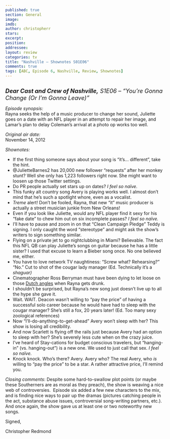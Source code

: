 ```yaml
---
published: true
section: General
image: 
imdb: 
author: christopherr 
stars: 
excerpt: 
position: 
addressee: 
layout: review
categories: tv
title: "Nashville — Shownotes S01E06"
comments: true
tags: [ABC, Episode 6, Nashville, Review, Shownotes]
---
```

<div><p><span class="full-image-block ssNonEditable"><span><a href="/content/2012/11/19/nashville-shownotes-s01e06.html"><img src="http://static.squarespace.com/static/5005f6bcc4aa41161b33e89e/5329cf1fe4b07c068ebf74de/5329cf1fe4b07c068ebf7723/1353361777257/Nashville%20S1E06.jpg" alt="" /></a></span></span></p>
<p><span style="font-size:130%;"><strong><em>Dear Cast and Crew of Nashville,</em></strong><em> S1E06 &ndash; &ldquo;You&rsquo;re Gonna Change (Or I&rsquo;m Gonna Leave)&rdquo;</em></span></p>
<p><em>Episode synopsis:</em><br />Rayna seeks the help of a music producer to change her sound, Juliette goes on a date with an NFL player in an attempt to repair her image, and Lamar&#8217;s plan to delay Coleman&#8217;s arrival at a photo op works too well.</p>
<p><em>Original air date:</em><br />November 14, 2012</p>
<p><em>Shownotes:</em></p>
<ul>
<li>If the first thing someone says about your song is &ldquo;it&rsquo;s&hellip; different&rdquo;, take the hint. </li>
<li>@JulietteBarnes2 has 20,000 new follower &ldquo;requests&rdquo; after her monkey stunt? Well she only has 1,223 followers right now. She might want to loosen up those Twitter settings. </li>
<li>Do PR people actually set stars up on dates? <em>I feel so na&iuml;ve.</em> </li>
<li>This funky alt country song Avery is playing works well. I almost don&rsquo;t mind that he&rsquo;s such a spotlight whore, even as a vocalist.</li>
<li><em>Treme</em> alert! Don&rsquo;t be fooled, Rayna, that new &ldquo;it&rdquo; music producer is actually a street musician junkie from New Orleans!</li>
<li>Even if you look like Juliette, would any NFL player find it sexy for his &ldquo;fake date&rdquo; to chew him out on six incomplete passes? <em>I feel so na&iuml;ve.</em></li>
<li>I&rsquo;ll have to pause and zoom in on that &ldquo;Clean Campaign Pledge&rdquo; Teddy is signing. I only caught the word &ldquo;stereotype&rdquo; and might ask the show&rsquo;s writers to sign something similar. </li>
<li>Flying on a private jet to go nightclubbing in Miami? Believable. The fact this NFL QB can play Juliette&rsquo;s songs on guitar because he has a little sister? I used that excuse to learn a Bieber song once. No one believed me, either. </li>
<li>You have to love network TV naughtiness: &ldquo;Screw what? Rehearsing?&rdquo; &ldquo;No.&rdquo; Cut to shot of the cougar lady manager (Ed. Technically it&rsquo;s a <em>shaguar)</em> </li>
<li>Cinematographer Ross Berryman must have been dying to let loose on those <a href="http://motionleague.com/2011/03/cinematography-for-the-motion-artist-dutch-angle/#/vanilla/discussion/embed/?vanilla_discussion_id=0">Dutch angles</a> when Rayna gets drunk. </li>
<li>I shouldn&rsquo;t be surprised, but Rayna&rsquo;s new song just doesn&rsquo;t live up to all the hype she gave it. </li>
<li>Wait. WAIT. Deacon wasn&rsquo;t willing to &ldquo;pay the price&rdquo; of having a successful solo career because he would have had to sleep with the cougar manager? She&rsquo;s still a fox, 20 years later! (Ed. Too many sexy zoological references)</li>
<li>Now &ldquo;I&rsquo;ll-do-anything-to-get-ahead&rdquo; Avery won&rsquo;t sleep with her? This show is losing all credibility.</li>
<li>And now Scarlett is flying off the rails just because Avery had an option to sleep with her? She&rsquo;s severely less cute when on the crazy juice. </li>
<li>I&rsquo;ve heard of Stay-cations for budget conscious travelers, but &ldquo;hanging-in&rdquo; (vs. hanging-out&rdquo;) is a new one. We used to just call that sex. <em>I feel so na&iuml;ve.</em></li>
<li>Knock knock. Who&rsquo;s there? Avery. Avery who? The real Avery, who <em>is</em> willing to &ldquo;pay the price&rdquo; to be a star. A rather attractive price, I&rsquo;ll remind you.</li>
</ul>
<p><em>Closing comments</em>: Despite some hard-to-swallow plot points (or maybe these Southerners are as moral as they preach), the show is weaving a nice web of controversies.&nbsp; Episode six added a few new characters to the mix, and is finding nice ways to pair up the dramas (pictures catching people in the act, substance abuse issues, controversial song-writing partners, etc.).&nbsp; And once again, the show gave us at least one or two noteworthy new songs.</p>
<p>Signed,</p>
<p>Christopher Redmond</p></div>
